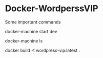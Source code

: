# Docker-WordperssVIP

Some important commands

docker-machine start dev

docker-machine ls

docker build -t wordpress-vip:latest .